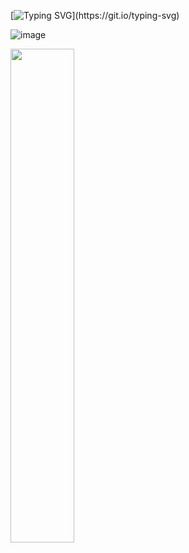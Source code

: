 [![Typing SVG](https://readme-typing-svg.demolab.com?font=&weight=900&pause=1000&color=F7F7F7&width=435&lines=Bem+vindo+ao+perfil+brou;Vai+um+Nescau%3F+Pega+ai+!!)](https://git.io/typing-svg)

![image](https://www.icegif.com/wp-content/uploads/2021/09/icegif-2.gif)


<div>
  <img width="45%" src="https://github-readme-stats.vercel.app/api/top-langs/?username=pedromujica1&layout=compact&theme=github_dark&hide_border=true"/>
  <br>
</div>
